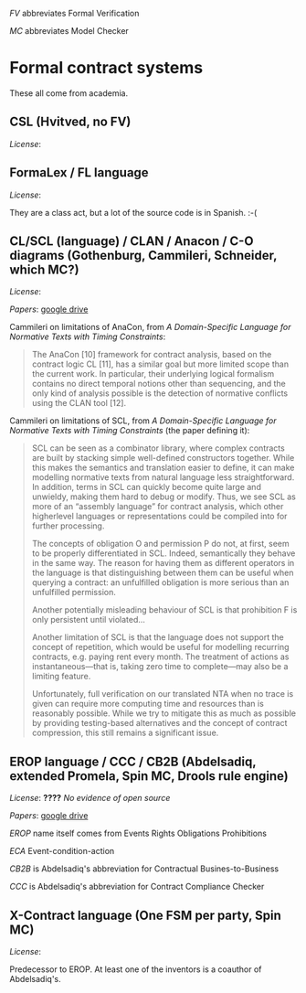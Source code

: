 _FV_ abbreviates Formal Verification

_MC_ abbreviates Model Checker



# Formal contract systems

These all come from academia.


## CSL (Hvitved, no FV)
*License*:

## FormaLex / FL language
*License*:

They are a class act, but a lot of the source code is in Spanish. :-(

## CL/SCL (language) / CLAN / Anacon / C-O diagrams (Gothenburg, Cammileri, Schneider, which MC?)
*License*:

*Papers*: [google drive](https://drive.google.com/open?id=0BzKTGZrxy40NbklTUWd5bEVTaWc)

Cammileri on limitations of AnaCon, from *A Domain-Specific Language for
Normative Texts with Timing Constraints*:
> The AnaCon [10] framework for contract analysis, based on
the contract logic CL [11], has a similar goal but more limited
scope than the current work. In particular, their underlying
logical formalism contains no direct temporal notions other
than sequencing, and the only kind of analysis possible is the
detection of normative conflicts using the CLAN tool [12].

Cammileri on limitations of SCL, from *A Domain-Specific Language for
Normative Texts with Timing Constraints* (the paper defining it):
> SCL can be seen as a combinator library, where complex
contracts are built by stacking simple well-defined constructors
together. While this makes the semantics and translation easier
to define, it can make modelling normative texts from natural
language less straightforward. In addition, terms in SCL can
quickly become quite large and unwieldy, making them hard
to debug or modify. Thus, we see SCL as more of an
“assembly language” for contract analysis, which other higherlevel
languages or representations could be compiled into for
further processing.
>
> The concepts of obligation O and permission P do not,
at first, seem to be properly differentiated in SCL. Indeed,
semantically they behave in the same way. The reason for
having them as different operators in the language is that
distinguishing between them can be useful when querying
a contract: an unfulfilled obligation is more serious than an
unfulfilled permission.
>
> Another potentially misleading behaviour of SCL is that
prohibition F is only persistent until violated... 
>
> Another limitation of SCL is that the language does not
support the concept of repetition, which would be useful for
modelling recurring contracts, e.g. paying rent every month.
The treatment of actions as instantaneous—that is, taking zero
time to complete—may also be a limiting feature.
> 
> Unfortunately, full verification on our translated NTA when
no trace is given can require more computing time and
resources than is reasonably possible. While we try to mitigate
this as much as possible by providing testing-based alternatives
and the concept of contract compression, this still remains a
significant issue.


## EROP language / CCC / CB2B (Abdelsadiq, extended Promela, Spin MC, Drools rule engine)
*License*: **????** _No evidence of open source_

*Papers*: [google drive](https://drive.google.com/open?id=0BzKTGZrxy40NcXVZWDR0VmMxajg)

_EROP_ name itself comes from Events Rights Obligations Prohibitions

_ECA_ Event-condition-action

_CB2B_ is Abdelsadiq's abbreviation for Contractual Busines-to-Business

_CCC_ is Abdelsadiq's abbreviation for Contract Compliance Checker

## X-Contract language (One FSM per party, Spin MC)
*License*:

Predecessor to EROP. At least one of the inventors is a coauthor of Abdelsadiq's.